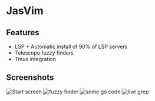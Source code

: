 # JasVim

## Features
- LSP + Automatic install of 90% of LSP servers
- Telescope fuzzy finders
- Tmux integration

## Screenshots
![Start screen](https://raw.github.com/amirrezaask/dotfiles/master/nvim/screenshots/0.png)
![fuzzy finder](https://raw.github.com/amirrezaask/dotfiles/master/nvim/screenshots/1.png)
![some go code](https://raw.github.com/amirrezaask/dotfiles/master/nvim/screenshots/2.png)
![live grep](https://raw.github.com/amirrezaask/dotfiles/master/nvim/screenshots/3.png)

